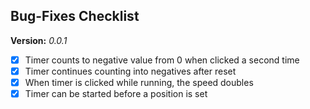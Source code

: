 ## Bug-Fixes Checklist

**Version:** *0.0.1*
- [x] Timer counts to negative value from 0 when clicked a second time
- [x] Timer continues counting into negatives after reset
- [x] When timer is clicked while running, the speed doubles
- [x] Timer can be started before a position is set

